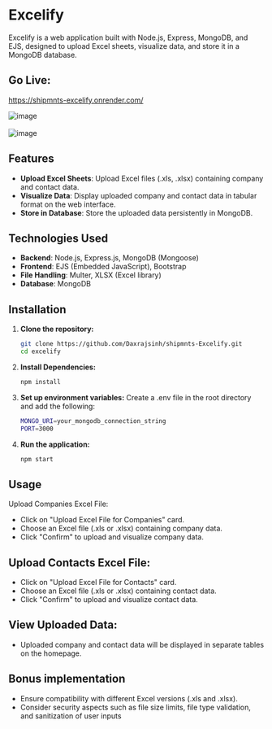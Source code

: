 # Excelify

Excelify is a web application built with Node.js, Express, MongoDB, and EJS, designed to upload Excel sheets, visualize data, and store it in a MongoDB database.

## Go Live:
https://shipmnts-excelify.onrender.com/

![image](https://github.com/Daxrajsinh/shipmnts-Excelify/assets/107194145/d6eba953-0704-4816-a804-22a54abb357c)<br><br>
![image](https://github.com/Daxrajsinh/shipmnts-Excelify/assets/107194145/5d5554ed-7269-405d-8290-09fc172b93e0)

## Features

- **Upload Excel Sheets**: Upload Excel files (.xls, .xlsx) containing company and contact data.
- **Visualize Data**: Display uploaded company and contact data in tabular format on the web interface.
- **Store in Database**: Store the uploaded data persistently in MongoDB.

## Technologies Used

- **Backend**: Node.js, Express.js, MongoDB (Mongoose)
- **Frontend**: EJS (Embedded JavaScript), Bootstrap
- **File Handling**: Multer, XLSX (Excel library)
- **Database**: MongoDB

## Installation

1. **Clone the repository:**
   ```bash
   git clone https://github.com/Daxrajsinh/shipmnts-Excelify.git
   cd excelify

2. **Install Dependencies:**
   ```bash
   npm install

3. **Set up environment variables:**
   Create a .env file in the root directory and add the following:
   ```bash
   MONGO_URI=your_mongodb_connection_string
   PORT=3000

4. **Run the application:**
   ```bash
   npm start

## Usage
Upload Companies Excel File:
  - Click on "Upload Excel File for Companies" card.
  - Choose an Excel file (.xls or .xlsx) containing company data.
  - Click "Confirm" to upload and visualize company data.

## Upload Contacts Excel File:
  - Click on "Upload Excel File for Contacts" card.
  - Choose an Excel file (.xls or .xlsx) containing contact data.
  - Click "Confirm" to upload and visualize contact data.

## View Uploaded Data:
  - Uploaded company and contact data will be displayed in separate tables on the homepage.

## Bonus implementation
  - Ensure compatibility with different Excel versions (.xls and .xlsx).
  - Consider security aspects such as file size limits, file type validation, and sanitization of user inputs

